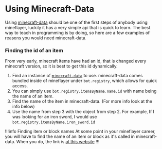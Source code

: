 # Using Minecraft-Data

Using [minecraft-data](https://github.com/PrismarineJS/node-minecraft-data) should be one of the first steps of anybody using mineflayer, luckily it has a very simple api that is quick to learn. The best way to teach in programming is by doing, so here are a few examples of reasons you would need minecraft-data.

### Finding the id of an item

From very early, minecraft items have had an id, that is changed every minecraft version, so it is best to get this id dynamically.

1. Find an instance of [`minecraft-data`](https://github.com/PrismarineJS/node-minecraft-data) to use. minecraft-data comes bundled inside of mineflayer under `bot.registry`, which allows for quick access.
2. You can simply use `bot.registry.itemsByName.name.id` with name being the name of an item.
3. Find the name of the item in minecraft-data. (For more info look at the info below)
4. Use the name from step 3 with the object from step 2. For example, If I was looking for an iron sword, I would use `bot.registry.itemsByName.iron_sword.id`

!!!info Finding item or block names
At some point in your mineflayer career, you will have to find the name of an item or block as it's called in minecraft-data. When you do, the link is [at this website](https://minecraft-data.prismarine.js.org/?v=1.18.2)
!!!

